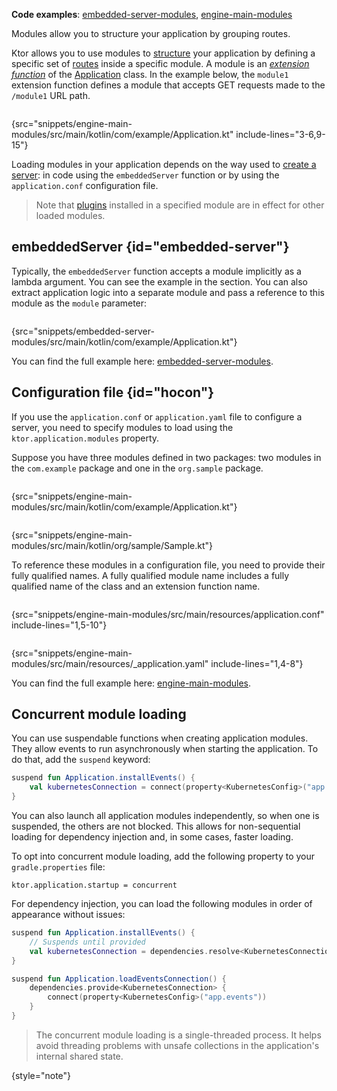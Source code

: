 [//]: # (title: Modules)

<tldr>
<p>
<b>Code examples</b>: 
<a href="https://github.com/ktorio/ktor-documentation/tree/%ktor_version%/codeSnippets/snippets/embedded-server-modules">embedded-server-modules</a>, 
<a href="https://github.com/ktorio/ktor-documentation/tree/%ktor_version%/codeSnippets/snippets/engine-main-modules">engine-main-modules</a>
</p>
</tldr>

<link-summary>Modules allow you to structure your application by grouping routes.</link-summary>

Ktor allows you to use modules to [structure](server-application-structure.md) your application by defining a specific set of [routes](server-routing.md) inside a specific module. A module is an _[extension function](https://kotlinlang.org/docs/extensions.html)_ of the [Application](https://api.ktor.io/ktor-server/ktor-server-core/io.ktor.server.application/-application/index.html) class. In the example below, the `module1` extension function defines a module that accepts GET requests made to the `/module1` URL path.

```kotlin
```
{src="snippets/engine-main-modules/src/main/kotlin/com/example/Application.kt" include-lines="3-6,9-15"}

Loading modules in your application depends on the way used to [create a server](server-create-and-configure.topic): in code using the `embeddedServer` function or by using the `application.conf` configuration file.

> Note that [plugins](server-plugins.md#install) installed in a specified module are in effect for other loaded modules.

## embeddedServer {id="embedded-server"}

Typically, the `embeddedServer` function accepts a module implicitly as a lambda argument. 
You can see the example in the [](server-create-and-configure.topic#embedded-server) section.
You can also extract application logic into a separate module and 
pass a reference to this module as the `module` parameter:

```kotlin
```
{src="snippets/embedded-server-modules/src/main/kotlin/com/example/Application.kt"}

You can find the full example here: [embedded-server-modules](https://github.com/ktorio/ktor-documentation/tree/%ktor_version%/codeSnippets/snippets/embedded-server-modules).



## Configuration file {id="hocon"}

If you use the `application.conf` or `application.yaml` file to configure a server, you need to specify modules to load using the `ktor.application.modules` property. 

Suppose you have three modules defined in two packages: two modules in the `com.example` package and one in the `org.sample` package.

<tabs>
<tab title="Application.kt">

```kotlin
```
{src="snippets/engine-main-modules/src/main/kotlin/com/example/Application.kt"}

</tab>
<tab title="Sample.kt">

```kotlin
```
{src="snippets/engine-main-modules/src/main/kotlin/org/sample/Sample.kt"}

</tab>
</tabs>

To reference these modules in a configuration file, you need to provide their fully qualified names.
A fully qualified module name includes a fully qualified name of the class and an extension function name.

<tabs group="config">
<tab title="application.conf" group-key="hocon">

```shell
```
{src="snippets/engine-main-modules/src/main/resources/application.conf" include-lines="1,5-10"}

</tab>
<tab title="application.yaml" group-key="yaml">

```yaml
```
{src="snippets/engine-main-modules/src/main/resources/_application.yaml" include-lines="1,4-8"}

</tab>
</tabs>

You can find the full example here: [engine-main-modules](https://github.com/ktorio/ktor-documentation/tree/%ktor_version%/codeSnippets/snippets/engine-main-modules).

## Concurrent module loading

You can use suspendable functions when creating application modules. They allow events to run asynchronously when
starting the application. To do that, add the `suspend` keyword:

```kotlin
suspend fun Application.installEvents() {
    val kubernetesConnection = connect(property<KubernetesConfig>("app.events"))
}
```

You can also launch all application modules independently, so when one is suspended, the others are not blocked.
This allows for non-sequential loading for dependency injection and, in some cases, faster loading.

To opt into concurrent module loading, add the following property to your `gradle.properties` file:

```none
ktor.application.startup = concurrent
```

For dependency injection, you can load the following modules in order of appearance without issues:

```kotlin
suspend fun Application.installEvents() {
    // Suspends until provided
    val kubernetesConnection = dependencies.resolve<KubernetesConnection>()
}

suspend fun Application.loadEventsConnection() {
    dependencies.provide<KubernetesConnection> {
        connect(property<KubernetesConfig>("app.events"))
    }
}
```

> The concurrent module loading is a single-threaded process. It helps avoid threading problems with unsafe collections
> in the application's internal shared state.
>
{style="note"}
